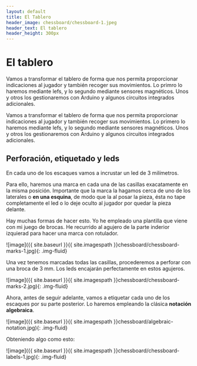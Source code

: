 ```yaml
---
layout: default
title: El Tablero
header_image: chessboard/chessboard-1.jpeg
header_text: El tablero
header_height: 300px
---
```

# El tablero
Vamos a transformar el tablero de forma que nos permita proporcionar 
indicaciones al jugador y también recoger sus movimientos. Lo primro lo haremos
mediante lefs, y lo segundo mediante sensores magnéticos. Unos y otros los
gestionaremos con Arduino y algunos circuitos integrados adicionales.

Vamos a transformar el tablero de forma que nos permita proporcionar 
indicaciones al jugador y también recoger sus movimientos. Lo primero lo haremos
mediante lefs, y lo segundo mediante sensores magnéticos. Unos y otros los
gestionaremos con Arduino y algunos circuitos integrados adicionales.

## Perforación, etiquetado y leds

En cada uno de los escaques vamos a incrustar un led de 3 milímetros.

Para ello, haremos una marca en cada una de las casillas exacatamente en la
misma posición. Importante que la marca la hagamos cerca de uno de los 
laterales o __en una esquina__, de modo que la al posar la pieza, ésta no tape
completamente el led o lo deje oculto al jugador por quedar la pieza delante.

Hay muchas formas de hacer esto. Yo he empleado una plantilla que viene con mi
juego de brocas. He recurrido al agujero de la parte inderior izquierad para 
hacer una marca con rotulador.

![image]({{ site.baseurl }}{{ site.imagespath }}chessboard/chessboard-marks-1.jpg){: .img-fluid}

Una vez tenemos marcadas todas las casillas, procederemos a perforar con una 
broca de 3 mm. Los leds encajarán perfectamente en estos agujeros.

![image]({{ site.baseurl }}{{ site.imagespath }}chessboard/chessboard-marks-2.jpg){: .img-fluid}

Ahora, antes de seguir adelante, vamos a etiquetar cada uno de los escaques por
su parte posterior. Lo haremos empleando la clásica __notación algebraica__.

![image]({{ site.baseurl }}{{ site.imagespath }}chessboard/algebraic-notation.jpg){: .img-fluid}

Obteniendo algo como esto:

![image]({{ site.baseurl }}{{ site.imagespath }}chessboard/chessboard-labels-1.jpg){: .img-fluid}

